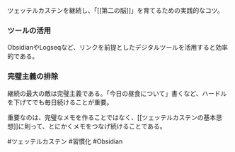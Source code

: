 ツェッテルカステンを継続し、「[[第二の脳]]」を育てるための実践的なコツ。

### ツールの活用
ObsidianやLogseqなど、リンクを前提としたデジタルツールを活用すると効率的である。

### 完璧主義の排除
継続の最大の敵は完璧主義である。「今日の昼食について」書くなど、ハードルを下げてでも毎日続けることが重要。

重要なのは、完璧なメモを作ることではなく、[[ツェッテルカステンの基本思想]]に則って、とにかくメモをつなげ続けることである。

#ツェッテルカステン #習慣化 #Obsidian